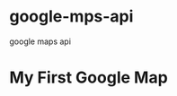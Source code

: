# google-mps-api
google  maps api
<!DOCTYPE html>
<html>
<body>

<h1>My First Google Map</h1>

<div id="googleMap" style="width:100%;height:400px;"></div>

<script>
function myMap() {
var mapProp= {
  center:new google.maps.LatLng(51.508742,-0.120850),
  zoom:5,
};
var map = new google.maps.Map(document.getElementById("googleMap"),mapProp);
}
</script>

<script src="https://maps.googleapis.com/maps/api/js?key=AIzaSyA7D_8Kr0qDzc2ba430VZTsFcfDG16UerE&callback=myMap"></script>

</body>
</html>
